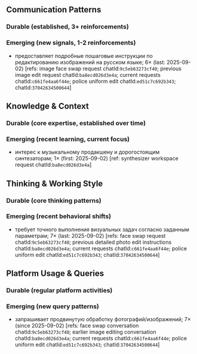 ## Communication Patterns
### Durable (established, 3+ reinforcements)

### Emerging (new signals, 1-2 reinforcements)
- предоставляет подробные пошаговые инструкции по редактированию изображений на русском языке; 6× (last: 2025-09-02) [refs: image face swap request chatId:`9c5eb63273cf40`; previous image edit request chatId:`ba8ecd026d3e4a`; current requests chatId:`c661fe4aa6f44e`; police uniform edit chatId:`ed51c7c692b343`; chatId:`37042634500644`]

## Knowledge & Context
### Durable (core expertise, established over time)

### Emerging (recent learning, current focus)
- интерес к музыкальному продакшену и дорогостоящим синтезаторам; 1× (first: 2025-09-02) [ref: synthesizer workspace request chatId:`ba8ecd026d3e4a`]

## Thinking & Working Style
### Durable (core thinking patterns)

### Emerging (recent behavioral shifts)
- требует точного выполнения визуальных задач согласно заданным параметрам; 7× (last: 2025-09-02) [refs: face swap request chatId:`9c5eb63273cf40`; previous detailed photo edit instructions chatId:`ba8ecd026d3e4a`; current requests chatId:`c661fe4aa6f44e`; police uniform edit chatId:`ed51c7c692b343`; chatId:`37042634500644`]

## Platform Usage & Queries
### Durable (regular platform activities)

### Emerging (new query patterns)
- запрашивает продвинутую обработку фотографий/изображений; 7× (since 2025-09-02) [refs: face swap conversation chatId:`9c5eb63273cf40`; earlier image editing conversation chatId:`ba8ecd026d3e4a`; current requests chatId:`c661fe4aa6f44e`; police uniform edit chatId:`ed51c7c692b343`; chatId:`37042634500644`]